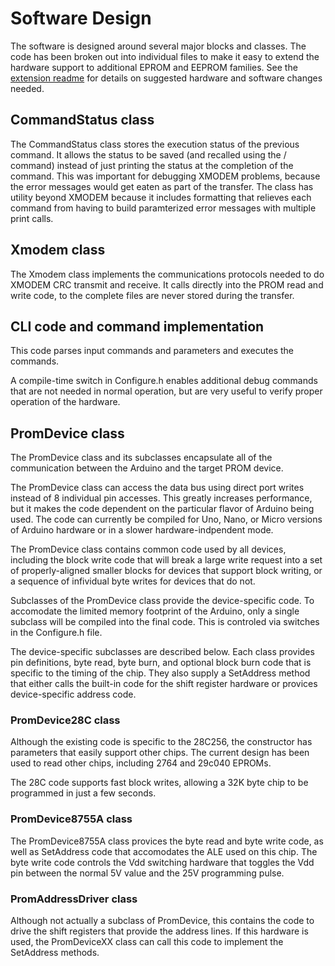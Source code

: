 # Software Design

The software is designed around several major blocks and classes.  The code has been broken out into individual files to make it easy to extend the hardware support to additional EPROM and EEPROM families. See the [extension readme](README-extension.md) for details on suggested hardware and software changes needed.

## CommandStatus class
The CommandStatus class stores the execution status of the previous command.  It allows the status to be saved (and recalled using the / command) instead of just printing the status at the completion of the command.  This was important for debugging XMODEM problems, because the error messages would get eaten as part of the transfer.  The class has utility beyond XMODEM because it includes formatting that relieves each command from having to build paramterized error messages with multiple print calls.

## Xmodem class
The Xmodem class implements the communications protocols needed to do XMODEM CRC transmit and receive.  It calls directly into the PROM read and write code, to the complete files are never stored during the transfer.

## CLI code and command implementation
This code parses input commands and parameters and executes the commands.

A compile-time switch in Configure.h enables additional debug commands that are not needed in normal operation, but are very useful to verify proper operation of the hardware.

## PromDevice class
The PromDevice class and its subclasses encapsulate all of the communication between the Arduino and the target PROM device.

The PromDevice class can access the data bus using direct port writes instead of 8 individual pin accesses.  This greatly increases performance, but it makes the code dependent on the particular flavor of Arduino being used.  The code can currently be compiled for Uno, Nano, or Micro versions of Arduino hardware or in a slower hardware-indpendent mode.

The PromDevice class contains common code used by all devices, including the block write code that will break a large write request into a set of properly-aligned smaller blocks for devices that support block writing, or a sequence of infividual byte writes for devices that do not.

Subclasses of the PromDevice class provide the device-specific code. To accomodate the limited memory footprint of the Arduino, only a single subclass will be compiled into the final code. This is controled via switches in the Configure.h file.

The device-specific subclasses are described below.  Each class provides pin definitions, byte read, byte burn, and optional block burn code that is specific to the timing of the chip. They also supply a SetAddress method that either calls the built-in code for the shift register hardware or provices device-specific address code.

### PromDevice28C class
Although the existing code is specific to the 28C256, the constructor has parameters that easily support other chips.  The current design has been used to read other chips, including 2764 and 29c040 EPROMs.

The 28C code supports fast block writes, allowing a 32K byte chip to be programmed in just a few seconds.

### PromDevice8755A class
The PromDevice8755A class provices the byte read and byte write code, as well as SetAddress code that accomodates the ALE used on this chip.  The byte write code controls the Vdd switching hardware that toggles the Vdd pin between the normal 5V value and the 25V programming pulse.

### PromAddressDriver class
Although not actually a subclass of PromDevice, this contains the code to drive the shift registers that provide the address lines. If this hardware is used, the PromDeviceXX class can call this code to implement the SetAddress methods.



